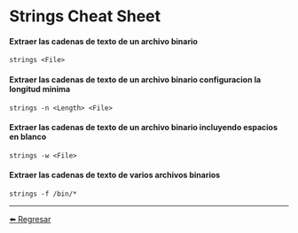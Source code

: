 # Strings Cheat Sheet

#### Extraer las cadenas de texto de un archivo binario
```
strings <File>
```

#### Extraer las cadenas de texto de un archivo binario configuracion la longitud minima
```
strings -n <Length> <File>
```

#### Extraer las cadenas de texto de un archivo binario incluyendo espacios en blanco
```
strings -w <File>
```

#### Extraer las cadenas de texto de varios archivos binarios
```
strings -f /bin/*
```

---

[:arrow_left: Regresar](https://github.com/m4lal0/cheatsheets)